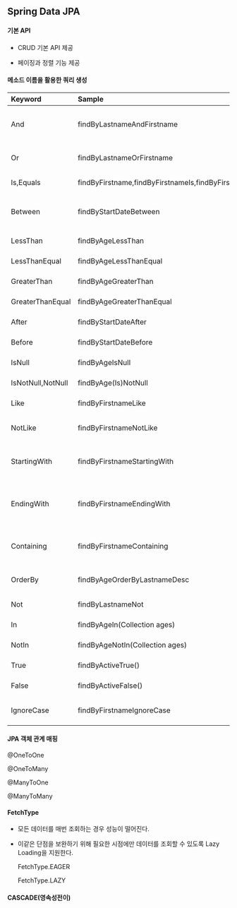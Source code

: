 ## Spring Data JPA

#### 기본 API

- CRUD 기본 API 제공

- 페이징과 정렬 기능 제공

#### 메소드 이름을 활용한 쿼리 생성

| Keyword           | Sample                                                  | JPQL                                                         |
| :---------------- | :------------------------------------------------------ | :----------------------------------------------------------- |
| And               | findByLastnameAndFirstname                              | … where x.lastname = ?1 and x.firstname = ?2                 |
| Or                | findByLastnameOrFirstname                               | … where x.lastname = ?1 or x.firstname = ?2                  |
| Is,Equals         | findByFirstname,findByFirstnameIs,findByFirstnameEquals | … where x.firstname = ?1                                     |
| Between           | findByStartDateBetween                                  | … where x.startDate between ?1 and ?2                        |
| LessThan          | findByAgeLessThan                                       | … where x.age < ?1                                           |
| LessThanEqual     | findByAgeLessThanEqual                                  | … where x.age <= ?1                                          |
| GreaterThan       | findByAgeGreaterThan                                    | … where x.age > ?1                                           |
| GreaterThanEqual  | findByAgeGreaterThanEqual                               | … where x.age >= ?1                                          |
| After             | findByStartDateAfter                                    | … where x.startDate > ?1                                     |
| Before            | findByStartDateBefore                                   | … where x.startDate < ?1                                     |
| IsNull            | findByAgeIsNull                                         | … where x.age is null                                        |
| IsNotNull,NotNull | findByAge(Is)NotNull                                    | … where x.age not null                                       |
| Like              | findByFirstnameLike                                     | … where x.firstname like ?1                                  |
| NotLike           | findByFirstnameNotLike                                  | … where x.firstname not like ?1                              |
| StartingWith      | findByFirstnameStartingWith                             | … where x.firstname like ?1 (parameter bound with appended %) |
| EndingWith        | findByFirstnameEndingWith                               | … where x.firstname like ?1 (parameter bound with prepended %) |
| Containing        | findByFirstnameContaining                               | … where x.firstname like ?1 (parameter bound wrapped in %)   |
| OrderBy           | findByAgeOrderByLastnameDesc                            | … where x.age = ?1 order by x.lastname desc                  |
| Not               | findByLastnameNot                                       | … where x.lastname <> ?1                                     |
| In                | findByAgeIn(Collection ages)                            | … where x.age in ?1                                          |
| NotIn             | findByAgeNotIn(Collection ages)                         | … where x.age not in ?1                                      |
| True              | findByActiveTrue()                                      | … where x.active = true                                      |
| False             | findByActiveFalse()                                     | … where x.active = false                                     |
| IgnoreCase        | findByFirstnameIgnoreCase                               | … where UPPER(x.firstame) = UPPER(?1)                        |

#### JPA 객체 관계 매핑

@OneToOne

@OneToMany

@ManyToOne

@ManyToMany

#### FetchType

- 모든 데이터를 매번 조회하는 경우 성능이 떨어진다.

- 이같은 단점을 보완하기 위해 필요한 시점에만 데이터를 조회할 수 있도록 Lazy Loading을 지원한다.

  FetchType.EAGER

  FetchType.LAZY

#### CASCADE(영속성전이)